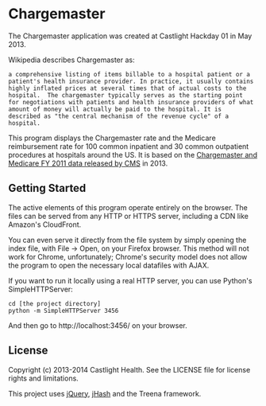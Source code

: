 # Chargemaster

The Chargemaster application was created at Castlight Hackday 01 in May 2013.


Wikipedia describes Chargemaster as:

    a comprehensive listing of items billable to a hospital patient or a
    patient's health insurance provider. In practice, it usually contains
    highly inflated prices at several times that of actual costs to the
    hospital.  The chargemaster typically serves as the starting point
    for negotiations with patients and health insurance providers of what
    amount of money will actually be paid to the hospital. It is
    described as "the central mechanism of the revenue cycle" of a
    hospital.

This program displays the Chargemaster rate and the Medicare reimbursement rate for 100 common inpatient and 30 common outpatient procedures at hospitals around the US. It is based on the [Chargemaster and Medicare FY 2011 data released by CMS](http://www.cms.gov/Research-Statistics-Data-and-Systems/Statistics-Trends-and-Reports/Medicare-Provider-Charge-Data/index.html) in 2013.

## Getting Started
The active elements of this program operate entirely on the browser. The files can be served from any HTTP or HTTPS server, including a CDN like Amazon's CloudFront.  

You can even serve it directly from the file system by simply opening the index file, with File -> Open, on your Firefox browser. This method will not work for Chrome, unfortunately; Chrome's security model does not allow the program to open the necessary local datafiles with AJAX.

If you want to run it locally using a real HTTP server, you can use Python's SimpleHTTPServer:

    cd [the project directory]
    python -m SimpleHTTPServer 3456

And then go to http://localhost:3456/ on your browser.

## License

Copyright (c) 2013-2014 Castlight Health. See the LICENSE file for license rights and limitations.

This project uses [jQuery](https://jquery.org/), [jHash](https://jhash.codeplex.com/) and the Treena framework.
